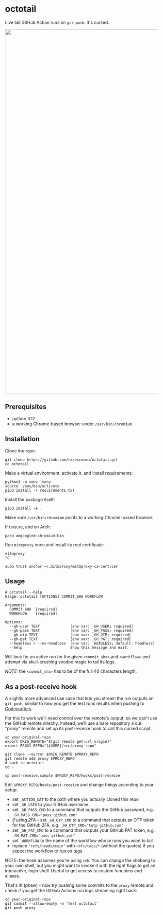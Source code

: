 # octotail

Live tail GitHub Action runs on `git push`. It's cursed.

<img src="https://github.com/user-attachments/assets/1813ffc3-a101-48b5-92c2-634c2468670d" width="1200px">

## Prerequisites

- python 3.12
- a working Chrome-based browser under `/usr/bin/chromium`

## Installation

Clone the repo:

```shell
git clone https://github.com/rarescosma/octotail.git
cd octotail
```

Make a virtual environment, activate it, and install requirements:

```shell
python3 -m venv .venv
source .venv/bin/activate
pip3 install -r requirements.txt
```

Install the package itself:

```shell
pip3 install -e .
```

Make sure `/usr/bin/chromium` points to a working Chrome-based browser.

If unsure, and on Arch:

```shell
paru ungoogled-chromium-bin
```

Run `mitmproxy` once and install its root certificate:

```shell
mitmproxy
^C

sudo trust anchor ~/.mitmproxy/mitmproxy-ca-cert.cer
```

## Usage

```
# octotail --help
Usage: octotail [OPTIONS] COMMIT_SHA WORKFLOW

Arguments:
  COMMIT_SHA  [required]
  WORKFLOW    [required]

Options:
  --gh-user TEXT              [env var: _GH_USER; required]
  --gh-pass TEXT              [env var: _GH_PASS; required]
  --gh-otp TEXT               [env var: _GH_OTP; required]
  --gh-pat TEXT               [env var: _GH_PAT; required]
  --headless / --no-headless  [env var: _HEADLESS; default: headless]
  --help                      Show this message and exit.
```

Will look for an active run for the given `<commit_sha>` and `<workflow>`
and attempt via skull-crushing voodoo magic to tail its logs.

_NOTE:_ the `<commit_sha>` has to be of the full 40 characters length.

## As a post-receive hook

A slightly more advanced use case that lets you stream the run outputs on
`git push`, similar to how you get the test runs results when pushing
to [Codecrafters][].

For this to work we'll need control over the remote's output, so we can't use
the GitHub remote directly. Instead, we'll use a bare repository a our "proxy"
remote and set up its post-receive hook to call this cursed script.

```shell
cd your-original-repo
export ORIG_REMOTE="$(git remote get-url origin)"
export PROXY_REPO="${HOME}/src/proxy-repo"

git clone --mirror $ORIG_REMOTE $PROXY_REPO
git remote add proxy $PROXY_REPO
# back to octotail
cd -

cp post-receive.sample $PROXY_REPO/hooks/post-receive
```

Edit `$PROXY_REPO/hooks/post-receive` and change things according to 
your setup:

- set `_ACTION_CAT` to the path where you actually cloned this repo
- set `_GH_USER` to your GitHub username
- set `_GH_PASS_CMD` to a command that outputs the GitHub password, e.g. 
  `_GH_PASS_CMD="pass github.com"`
- _if using 2FA_ - set `_GH_OTP_CMD` to a command that outputs an OTP token 
  for the GitHub 2FA, e.g. `_GH_OTP_CMD="totp github.com"`
- set `_GH_PAT_CMD` to a command that outputs your GitHub PAT token, e.g.
  `_GH_PAT_CMD="pass github_pat"`
- set `_WORKFLOW` to the name of the workflow whose runs you want to tail
- replace `"refs/heads/main"` with `refs/tags/*` (without the quotes) if
  you expect the workflow to run on tags

NOTE: the hook assumes you're using `zsh`. You can change the shebang to your 
own shell, but you might want to invoke it with the right flags to get an 
interactive, login shell. Useful to get access to custom functions and aliases.

That's it! (phew) - now try pushing some commits to the `proxy` remote and check
if you get the GitHub Actions run logs streaming right back:

```shell
cd your-original-repo
git commit --allow-empty -m 'test octotail'
git push proxy
```

[Codecrafters]: https://codecrafters.io/
